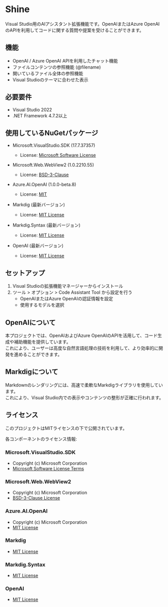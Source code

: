 # Shine

Visual Studio用のAIアシスタント拡張機能です。OpenAIまたはAzure OpenAIのAPIを利用してコードに関する質問や提案を受けることができます。

## 機能

- OpenAI / Azure OpenAI APIを利用したチャット機能
- ファイルコンテンツの参照機能 (@filename)
- 開いているファイル全体の参照機能
- Visual Studioのテーマに合わせた表示

## 必要要件

- Visual Studio 2022 
- .NET Framework 4.7.2以上

## 使用しているNuGetパッケージ

- Microsoft.VisualStudio.SDK (17.7.37357)  
  - License: [Microsoft Software License](https://www.nuget.org/packages/Microsoft.VisualStudio.SDK/17.7.37357/license)

- Microsoft.Web.WebView2 (1.0.2210.55)  
  - License: [BSD-3-Clause](https://www.nuget.org/packages/Microsoft.Web.WebView2/1.0.2210.55/license)

- Azure.AI.OpenAI (1.0.0-beta.8)  
  - License: [MIT](https://www.nuget.org/packages/Azure.AI.OpenAI/1.0.0-beta.8/license)

- Markdig (最新バージョン)  
  - License: [MIT License](https://opensource.org/licenses/MIT)

- Markdig.Syntax (最新バージョン)  
  - License: [MIT License](https://opensource.org/licenses/MIT)

- OpenAI (最新バージョン)  
  - License: [MIT License](https://opensource.org/licenses/MIT)

## セットアップ

1. Visual Studioの拡張機能マネージャーからインストール
2. ツール > オプション > Code Assistant Tool から設定を行う
   - OpenAIまたはAzure OpenAIの認証情報を設定
   - 使用するモデルを選択

## OpenAIについて

本プロジェクトでは、OpenAIおよびAzure OpenAIのAPIを活用して、コード生成や補助機能を提供しています。  
これにより、ユーザーは高度な自然言語処理の技術を利用して、より効率的に開発を進めることができます。

## Markdigについて

Markdownのレンダリングには、高速で柔軟なMarkdigライブラリを使用しています。  
これにより、Visual Studio内での表示やコンテンツの整形が正確に行われます。

## ライセンス

このプロジェクトはMITライセンスの下で公開されています。

各コンポーネントのライセンス情報:

### Microsoft.VisualStudio.SDK
- Copyright (c) Microsoft Corporation
- [Microsoft Software License Terms](https://www.nuget.org/packages/Microsoft.VisualStudio.SDK/17.7.37357/license)

### Microsoft.Web.WebView2
- Copyright (c) Microsoft Corporation
- [BSD-3-Clause License](https://www.nuget.org/packages/Microsoft.Web.WebView2/1.0.2210.55/license)

### Azure.AI.OpenAI
- Copyright (c) Microsoft Corporation
- [MIT License](https://www.nuget.org/packages/Azure.AI.OpenAI/1.0.0-beta.8/license)

### Markdig
- [MIT License](https://opensource.org/licenses/MIT)

### Markdig.Syntax
- [MIT License](https://opensource.org/licenses/MIT)

### OpenAI
- [MIT License](https://opensource.org/licenses/MIT)
